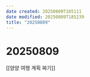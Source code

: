 ```yaml
---
date created: 20250809T185111
date modified: 20250809T185239
title: "20250809"
---
```


# 20250809

[[양양 여행 계획 짜기]]
